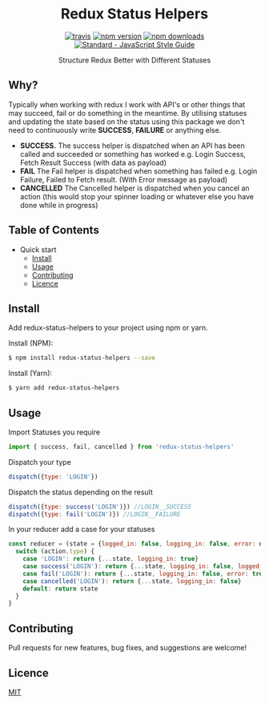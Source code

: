<h1 align="center">
  Redux Status Helpers
</h1>

<p align="center">
  <a href="https://travis-ci.org/jxshco/redux-status-hepers"><img src="https://travis-ci.org/jxshco/redux-status-helpers.svg?branch=master" alt="travis"></a>
  <a href="https://www.npmjs.com/package/redux-status-helpers"><img src="https://img.shields.io/npm/v/redux-status-helpers.svg" alt="npm version"></a>
  <a href="https://www.npmjs.com/package/redux-status-helpers"><img src="https://img.shields.io/npm/dt/redux-status-helpers.svg" alt="npm downloads"></a>
  <a href="https://standardjs.com"><img src="https://img.shields.io/badge/code_style-standard-brightgreen.svg" alt="Standard - JavaScript Style Guide"></a>
</p>



<p align="center">Structure Redux Better with Different Statuses</p>

## Why?

Typically when working with redux I work with API's or other things that may succeed, fail or do something in the meantime. By utilising statuses and updating the state based on the status using this package we don't need to continuously write **SUCCESS**, **FAILURE** or anything else.

- **SUCCESS.** The success helper is dispatched when an API has been called and succeeded or something has worked e.g. Login Success, Fetch Result Success (with data as payload)
- **FAIL** The Fail helper is dispatched when something has failed e.g. Login Failure, Failed to Fetch result. (With Error message as payload)
- **CANCELLED** The Cancelled helper is dispatched when you cancel an action (this would stop your spinner loading or whatever else you have done while in progress)



## Table of Contents

- Quick start
  - [Install](#install)
  - [Usage](#usage)
  - [Contributing](#contributing)
  - [Licence](#licence)


## Install

Add redux-status-helpers to your project using npm or yarn.

Install (NPM):
```bash
$ npm install redux-status-helpers --save
```

Install (Yarn):
```bash
$ yarn add redux-status-helpers
```


## Usage

Import Statuses you require

```js
import { success, fail, cancelled } from 'redux-status-helpers'
```

Dispatch your type
```js
dispatch({type: 'LOGIN'})
```

Dispatch the status depending on the result
```js
dispatch({type: success('LOGIN')}) //LOGIN__SUCCESS
dispatch({type: fail('LOGIN')}) //LOGIN__FAILURE
```

In your reducer add a case for your statuses
```js
const reducer = (state = {logged_in: false, logging_in: false, error: null}, action) => {
  switch (action.type) {
    case 'LOGIN': return {...state, logging_in: true}
    case success('LOGIN'): return {...state, logging_in: false, logged_in: true}
    case fail('LOGIN'): return {...state, logging_in: false, error: true}
    case cancelled('LOGIN'): return {...state, logging_in: false}
    default: return state
  }
}
```

## Contributing

Pull requests for new features, bug fixes, and suggestions are welcome!

## Licence

[MIT](https://github.com/jxshco/redux-status-helpers/blob/master/LICENCE)
